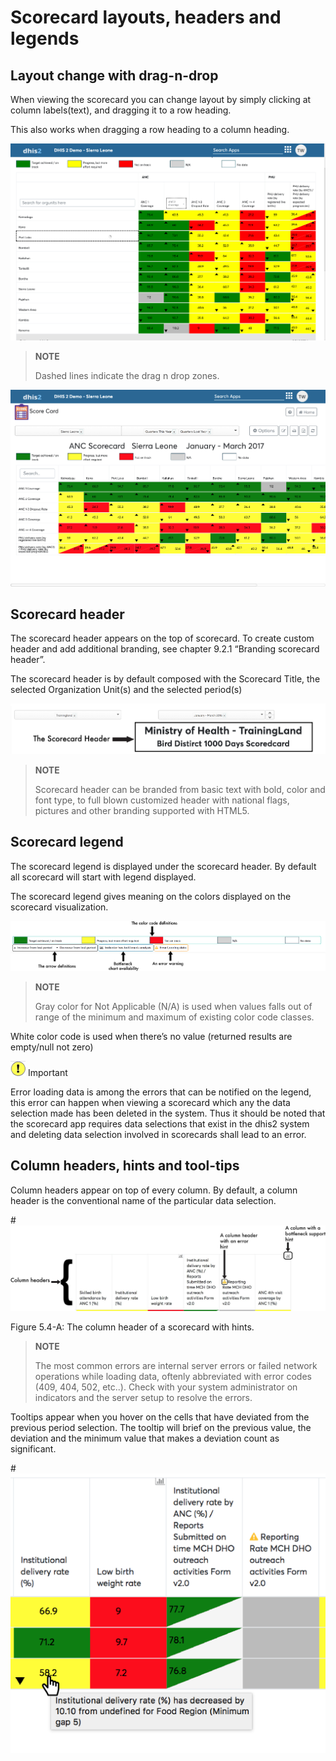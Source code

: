 # Scorecard layouts, headers and legends

## Layout change with drag-n-drop

When viewing the scorecard you can change layout by simply clicking at
column labels(text), and dragging it to a row heading.

This also works when dragging a row heading to a column heading.

![Layout before change of rows to columns with drag and drop](resources/images/image4.png)

> **NOTE**
>
> Dashed lines indicate the drag n drop zones.

![Layout after change of rows to columns with drag and drop](resources/images/image6.png)

## Scorecard header

The scorecard header appears on the top of scorecard. To create custom
header and add additional branding, see chapter 9.2.1 “Branding
scorecard header”.

The scorecard header is by default composed with the Scorecard Title,
the selected Organization Unit(s) and the selected period(s)

![The scorecard header](resources/images/image7.png)

> **NOTE**
>
> Scorecard header can be branded from basic text with bold, color and
font type, to full blown customized header with national flags, pictures
and other branding supported with HTML5.

## Scorecard legend

The scorecard legend is displayed under the scorecard header. By default
all scorecard will start with legend displayed.

The scorecard legend gives meaning on the colors displayed on the
scorecard visualization.

![The scorecard legend](resources/images/image9.png)

> **NOTE**
>
> Gray color for Not Applicable (N/A) is used when values falls out of
range of the minimum and maximum of existing color code classes.

White color code is used when there’s no value (returned results are
empty/null not zero)

![](resources/images/image38.png) Important

Error loading data is among the errors that can be notified on the
legend, this error can happen when viewing a scorecard which any the
data selection made has been deleted in the system. Thus it should be
noted that the scorecard app requires data selections that exist in the
dhis2 system and deleting data selection involved in scorecards shall
lead to an error.

## Column headers, hints and tool-tips

Column headers appear on top of every column. By default, a column
header is the conventional name of the particular data selection.

#![](resources/images/image40.jpg)

Figure 5.4-A: The column header of a scorecard with hints.

> **NOTE**
>
> The most common errors are internal server errors or failed network
operations while loading data, oftenly abbreviated with error codes
(409, 404, 502, etc..). Check with your system administrator on
indicators and the server setup to resolve the errors.

Tooltips appear when you hover on the cells that have deviated from the
previous period selection. The tooltip will brief on the previous value,
the deviation and the minimum value that makes a deviation count as
significant.

#![A tooltip on a cell of a scorecard.](resources/images/image42.png)


